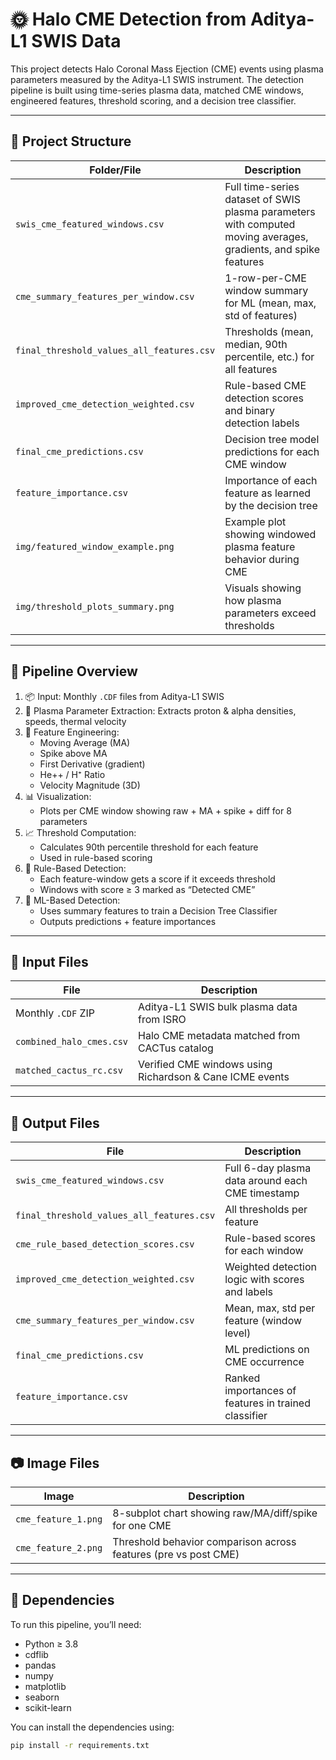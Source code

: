 # 🌞 Halo CME Detection from Aditya-L1 SWIS Data

This project detects Halo Coronal Mass Ejection (CME) events using plasma parameters measured by the Aditya-L1 SWIS instrument. The detection pipeline is built using time-series plasma data, matched CME windows, engineered features, threshold scoring, and a decision tree classifier.

---

## 📁 Project Structure

| Folder/File | Description |
|-------------|-------------|
| `swis_cme_featured_windows.csv` | Full time-series dataset of SWIS plasma parameters with computed moving averages, gradients, and spike features |
| `cme_summary_features_per_window.csv` | 1-row-per-CME window summary for ML (mean, max, std of features) |
| `final_threshold_values_all_features.csv` | Thresholds (mean, median, 90th percentile, etc.) for all features |
| `improved_cme_detection_weighted.csv` | Rule-based CME detection scores and binary detection labels |
| `final_cme_predictions.csv` | Decision tree model predictions for each CME window |
| `feature_importance.csv` | Importance of each feature as learned by the decision tree |
| `img/featured_window_example.png` | Example plot showing windowed plasma feature behavior during CME |
| `img/threshold_plots_summary.png` | Visuals showing how plasma parameters exceed thresholds |

---

## 🚀 Pipeline Overview

1. 📦 Input: Monthly `.CDF` files from Aditya-L1 SWIS
2. 🧪 Plasma Parameter Extraction: Extracts proton & alpha densities, speeds, thermal velocity
3. 🧮 Feature Engineering:
   - Moving Average (MA)
   - Spike above MA
   - First Derivative (gradient)
   - He++ / H⁺ Ratio
   - Velocity Magnitude (3D)
4. 📊 Visualization:
   - Plots per CME window showing raw + MA + spike + diff for 8 parameters
5. 📈 Threshold Computation:
   - Calculates 90th percentile threshold for each feature
   - Used in rule-based scoring
6. 🧠 Rule-Based Detection:
   - Each feature-window gets a score if it exceeds threshold
   - Windows with score ≥ 3 marked as “Detected CME”
7. 🤖 ML-Based Detection:
   - Uses summary features to train a Decision Tree Classifier
   - Outputs predictions + feature importances

---

## 🧾 Input Files

| File | Description |
|------|-------------|
| Monthly `.CDF` ZIP | Aditya-L1 SWIS bulk plasma data from ISRO |
| `combined_halo_cmes.csv` | Halo CME metadata matched from CACTus catalog |
| `matched_cactus_rc.csv` | Verified CME windows using Richardson & Cane ICME events |

---

## 🧾 Output Files

| File | Description |
|------|-------------|
| `swis_cme_featured_windows.csv` | Full 6-day plasma data around each CME timestamp |
| `final_threshold_values_all_features.csv` | All thresholds per feature |
| `cme_rule_based_detection_scores.csv` | Rule-based scores for each window |
| `improved_cme_detection_weighted.csv` | Weighted detection logic with scores and labels |
| `cme_summary_features_per_window.csv` | Mean, max, std per feature (window level) |
| `final_cme_predictions.csv` | ML predictions on CME occurrence |
| `feature_importance.csv` | Ranked importances of features in trained classifier |

---

## 📷 Image Files

| Image | Description |
|-------|-------------|
| `cme_feature_1.png` | 8-subplot chart showing raw/MA/diff/spike for one CME |
| `cme_feature_2.png` | Threshold behavior comparison across features (pre vs post CME) |

---

## 🔧 Dependencies

To run this pipeline, you’ll need:

- Python ≥ 3.8
- cdflib
- pandas
- numpy
- matplotlib
- seaborn
- scikit-learn

You can install the dependencies using:

```bash
pip install -r requirements.txt
